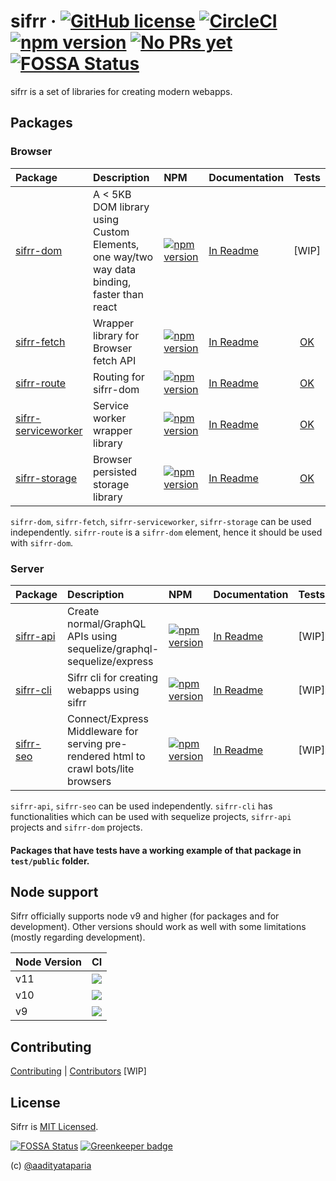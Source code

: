 # sifrr · [![GitHub license](https://img.shields.io/badge/license-MIT-blue.svg)](https://github.com/sifrr/sifrr/blob/master/LICENSE) [![CircleCI](https://circleci.com/gh/sifrr/sifrr.svg?style=shield)](https://circleci.com/gh/sifrr/sifrr) [![npm version](https://img.shields.io/npm/v/@sifrr/dom.svg)](https://www.npmjs.com/package/@sifrr/dom) [![No PRs yet](https://img.shields.io/badge/PRs-Not%20yet-red.svg)](<>) [![FOSSA Status](https://app.fossa.io/api/projects/git%2Bgithub.com%2Fsifrr%2Fsifrr.svg?type=shield)](https://app.fossa.io/projects/git%2Bgithub.com%2Fsifrr%2Fsifrr?ref=badge_shield)

sifrr is a set of libraries for creating modern webapps.

## Packages

### Browser

| Package                                                       | Description                                                                                   | NPM                                                                                                                         | Documentation                                       |                       Tests                       |
| :------------------------------------------------------------ | :-------------------------------------------------------------------------------------------- | :-------------------------------------------------------------------------------------------------------------------------- | :-------------------------------------------------- | :-----------------------------------------------: |
| [sifrr-dom](./packages/browser/sifrr-dom)                     | A &lt; 5KB DOM library using Custom Elements, one way/two way data binding, faster than react | [![npm version](https://img.shields.io/npm/v/@sifrr/dom.svg)](https://www.npmjs.com/package/@sifrr/dom)                     | [In Readme](./packages/browser/sifrr-dom)           |                       [WIP]                       |
| [sifrr-fetch](./packages/browser/sifrr-fetch)                 | Wrapper library for Browser fetch API                                                         | [![npm version](https://img.shields.io/npm/v/@sifrr/fetch.svg)](https://www.npmjs.com/package/@sifrr/fetch)                 | [In Readme](./packages/browser/sifrr-fetch)         |     [OK](./packages/browser/sifrr-fetch/test)     |
| [sifrr-route](./packages/browser/sifrr-route)                 | Routing for sifrr-dom                                                                         | [![npm version](https://img.shields.io/npm/v/@sifrr/route.svg)](https://www.npmjs.com/package/@sifrr/route)                 | [In Readme](./packages/browser/sifrr-route)         |     [OK](./packages/browser/sifrr-route/test)     |
| [sifrr-serviceworker](./packages/browser/sifrr-serviceworker) | Service worker wrapper library                                                                | [![npm version](https://img.shields.io/npm/v/@sifrr/serviceworker.svg)](https://www.npmjs.com/package/@sifrr/serviceworker) | [In Readme](./packages/browser/sifrr-serviceworker) | [OK](./packages/browser/sifrr-serviceworker/test) |
| [sifrr-storage](./packages/browser/sifrr-storage)             | Browser persisted storage library                                                             | [![npm version](https://img.shields.io/npm/v/@sifrr/storage.svg)](https://www.npmjs.com/package/@sifrr/storage)             | [In Readme](./packages/browser/sifrr-storage)       |    [OK](./packages/browser/sifrr-storage/test)    |

`sifrr-dom`, `sifrr-fetch`, `sifrr-serviceworker`, `sifrr-storage` can be used independently. `sifrr-route` is a `sifrr-dom` element, hence it should be used with `sifrr-dom`.

### Server

| Package                                  | Description                                                                          | NPM                                                                                                     | Documentation                            | Tests |
| :--------------------------------------- | :----------------------------------------------------------------------------------- | :------------------------------------------------------------------------------------------------------ | :--------------------------------------- | :---: |
| [sifrr-api](./packages/server/sifrr-api) | Create normal/GraphQL APIs using sequelize/graphql-sequelize/express                 | [![npm version](https://img.shields.io/npm/v/@sifrr/api.svg)](https://www.npmjs.com/package/@sifrr/api) | [In Readme](./packages/server/sifrr-api) | [WIP] |
| [sifrr-cli](./packages/server/sifrr-cli) | Sifrr cli for creating webapps using sifrr                                           | [![npm version](https://img.shields.io/npm/v/@sifrr/cli.svg)](https://www.npmjs.com/package/@sifrr/cli) | [In Readme](./packages/server/sifrr-cli) | [WIP] |
| [sifrr-seo](./packages/server/sifrr-seo) | Connect/Express Middleware for serving pre-rendered html to crawl bots/lite browsers | [![npm version](https://img.shields.io/npm/v/@sifrr/seo.svg)](https://www.npmjs.com/package/@sifrr/seo) | [In Readme](./packages/server/sifrr-seo) | [WIP] |

`sifrr-api`, `sifrr-seo` can be used independently. `sifrr-cli` has functionalities which can be used with sequelize projects, `sifrr-api` projects and `sifrr-dom` projects.

#### Packages that have tests have a working example of that package in `test/public` folder.

## Node support

Sifrr officially supports node v9 and higher (for packages and for development). Other versions should work as well with some limitations (mostly regarding development).

| Node Version | CI                                                                                                                    |
| :----------- | :----------------------------------------------------------------------------------------------------------------------- |
| v11          | [![](https://travis-matrix-badges.herokuapp.com/repos/sifrr/sifrr/branches/master/1)](https://travis-ci.org/sifrr/sifrr) |
| v10          | [![](https://travis-matrix-badges.herokuapp.com/repos/sifrr/sifrr/branches/master/2)](https://travis-ci.org/sifrr/sifrr) |
| v9           | [![](https://travis-matrix-badges.herokuapp.com/repos/sifrr/sifrr/branches/master/3)](https://travis-ci.org/sifrr/sifrr) |

## Contributing

[Contributing](docs/CONTRIBUTING.md) \| [Contributors](docs/AUTHORS)
[WIP]

## License

Sifrr is [MIT Licensed](./LICENSE).

[![FOSSA Status](https://app.fossa.io/api/projects/git%2Bgithub.com%2Fsifrr%2Fsifrr.svg?type=large)](https://app.fossa.io/projects/git%2Bgithub.com%2Fsifrr%2Fsifrr?ref=badge_large) [![Greenkeeper badge](https://badges.greenkeeper.io/sifrr/sifrr.svg)](https://greenkeeper.io/)

(c) [@aadityataparia](https://github.com/aadityataparia)
